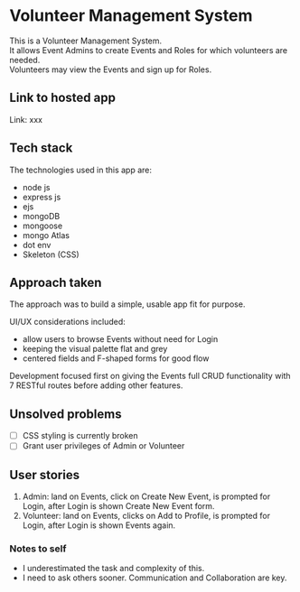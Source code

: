 # Volunteer Management System
This is a Volunteer Management System.  
It allows Event Admins to create Events and Roles for which volunteers are needed.  
Volunteers may view the Events and sign up for Roles. 

## Link to hosted app
Link: xxx

## Tech stack
The technologies used in this app are:  
- node js
- express js
- ejs 
- mongoDB
- mongoose
- mongo Atlas 
- dot env
- Skeleton (CSS)

## Approach taken
The approach was to build a simple, usable app fit for purpose.  
  
UI/UX considerations included:
- allow users to browse Events without need for Login
- keeping the visual palette flat and grey
- centered fields and F-shaped forms for good flow
  
Development focused first on giving the Events full CRUD functionality with 7 RESTful routes before adding other features.  

## Unsolved problems
- [ ] CSS styling is currently broken
- [ ] Grant user privileges of Admin or Volunteer

## User stories
1. Admin: land on Events, click on Create New Event, is prompted for Login, after Login is shown Create New Event form.
2. Volunteer: land on Events, clicks on Add to Profile, is prompted for Login, after Login is shown Events again. 

### Notes to self
- I underestimated the task and complexity of this.
- I need to ask others sooner. Communication and Collaboration are key. 



